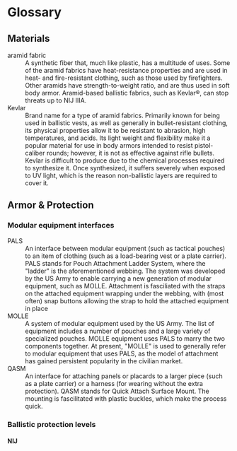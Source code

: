 # Glossary

## Materials

<dl>
	<dt>aramid fabric</dt>
	<dd>A synthetic fiber that, much like plastic, has a multitude of uses. Some of the aramid fabrics have heat-resistance properties and are used in heat- and fire-resistant clothing, such as those used by firefighters. Other aramids have strength-to-weight ratio, and are thus used in soft body armor. Aramid-based ballistic fabrics, such as Kevlar®, can stop threats up to NIJ IIIA.</dd>
	<dt>Kevlar</dt>
	<dd>Brand name for a type of aramid fabrics. Primarily known for being used in ballistic vests, as well as generally in bullet-resistant clothing, its physical properties allow it to be resistant to abrasion, high temperatures, and acids. Its light weight and flexibility make it a popular material for use in body armors intended to resist pistol-caliber rounds; however, it is not as effective against rifle bullets. Kevlar is difficult to produce due to the chemical processes required to synthesize it. Once synthesized, it suffers severely when exposed to UV light, which is the reason non-ballistic layers are required to cover it.</dd>
</dl>

## Armor & Protection

### Modular equipment interfaces

<dl>
	<dt>PALS</dt>
	<dd>An interface between modular equipment (such as tactical pouches) to an item of clothing (such as a load-bearing vest or a plate carrier).  PALS stands for Pouch Attachment Ladder System, where the "ladder" is the aforementioned webbing. The system was developed by the US Army to enable carrying a new generation of modular equipment, such as MOLLE. Attachment is fasciliated with the straps on the attached equipment wrapping under the webbing, with (most often) snap buttons allowing the strap to hold the attached equipment in place</dd>
    <dt>MOLLE</dt>
    <dd>A system of modular equipment used by the US Army. The list of equipment includes a number of pouches and a large variety of specialized pouches. MOLLE equipment uses PALS to marry the two components together. At present, "MOLLE" is used to generally refer to modular equipment that uses PALS, as the model of attachment has gained persistent popularity in the civilian market.</dd>
    <dt>QASM</dt>
    <dd>An interface for attaching panels or placards to a larger piece (such as a plate carrier) or a harness (for wearing without the extra protection). QASM stands for Quick Attach Surface Mount. The mounting is fascilitated with plastic buckles, which make the process quick.</dd>
</dl>

### Ballistic protection levels

#### NIJ
